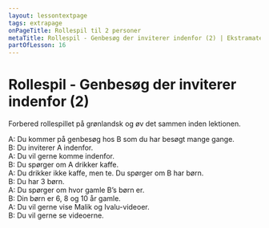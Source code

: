 ```yaml
---
layout: lessontextpage
tags: extrapage
onPageTitle: Rollespil til 2 personer
metaTitle: Rollespil - Genbesøg der inviterer indenfor (2) | Ekstramateriale til lektion 15
partOfLesson: 16
---
```


# Rollespil - Genbesøg der inviterer indenfor (2)

Forbered rollespillet på grønlandsk og øv det sammen inden lektionen.

A: Du kommer på genbesøg hos B som du har besøgt mange gange.<br>
B: Du inviterer A indenfor.<br>
A: Du vil gerne komme indenfor.<br>
B: Du spørger om A drikker kaffe.<br>
A: Du drikker ikke kaffe, men te. Du spørger om B har børn.<br>
B: Du har 3 børn.<br>
A: Du spørger om hvor gamle B’s børn er.<br>
B: Din børn er 6, 8 og 10 år gamle.<br>
A: Du vil gerne vise Malik og Ivalu-videoer.<br>
B: Du vil gerne se videoerne.<br>
